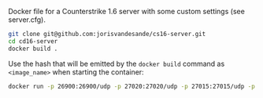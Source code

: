 Docker file for a Counterstrike 1.6 server with some custom settings (see server.cfg).


```bash
git clone git@github.com:jorisvandesande/cs16-server.git
cd cd16-server
docker build .
```

Use the hash that will be emitted by the `docker build` command as `<image_name>` when starting the container:
```bash
docker run -p 26900:26900/udp -p 27020:27020/udp -p 27015:27015/udp -p 27015:27015 -d <image_name>
```

